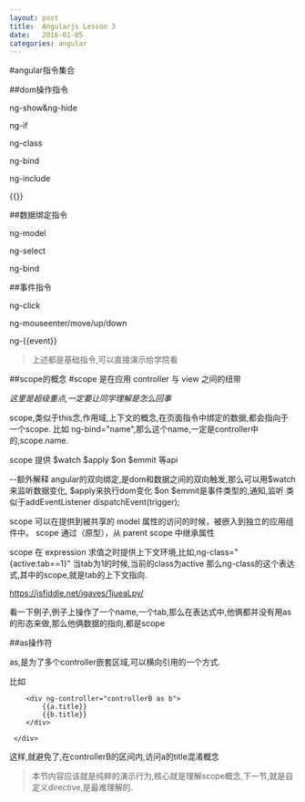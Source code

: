 ```yaml
---
layout: post
title:  Angularjs Lesson 3
date:   2016-01-05
categories: angular
---
```

#angular指令集合

##dom操作指令

ng-show&ng-hide

ng-if

ng-class

ng-bind

ng-include 


{{}}

##数据绑定指令

ng-model

ng-select

ng-bind


##事件指令 

ng-click

ng-mouseenter/move/up/down

ng-{{event}}


>上述都是基础指令,可以直接演示给学院看

##scope的概念
#scope 是在应用 controller 与 view 之间的纽带

_这里是超级重点,一定要让同学理解是怎么回事_

scope,类似于this念,作用域,上下文的概念,在页面指令中绑定的数据,都会指向于一个scope. 比如 ng-bind="name",那么这个name,一定是controller中的,scope.name.


scope 提供 $watch $apply $on $emmit 等api

--额外解释
    angular的双向绑定,是dom和数据之间的双向触发,那么可以用$watch来监听数据变化, $apply来执行dom变化
    $on $emmit是事件类型的,通知,监听 类似于addEventListener dispatchEvent(trigger);
    
scope 可以在提供到被共享的 model 属性的访问的时候，被嵌入到独立的应用组件中。 scope 通过（原型），从 parent scope 中继承属性

scope 在 expression 求值之时提供上下文环境,比如,ng-class="{active:tab==1}"  当tab为1的时候,当前的class为active
那么ng-class的这个表达式,其中的scope,就是tab的上下文指向.

https://jsfiddle.net/igaves/1jueaLpy/

看一下例子,例子上操作了一个name,一个tab,那么在表达式中,他俩都并没有用as的形态来做,那么他俩数据的指向,都是scope



##as操作符

as,是为了多个controller嵌套区域,可以横向引用的一个方式.

比如
    <div ng-controlelr="controllerA as a">
    
        <div ng-controller="controllerB as b">
            {{a.title}}
            {{b.title}}
        </div>
        
     </div>

这样,就避免了,在controllerB的区间内,访问a的title混淆概念


>本节内容应该就是纯粹的演示行为,核心就是理解scope概念,下一节,就是自定义directive,是最难理解的.







